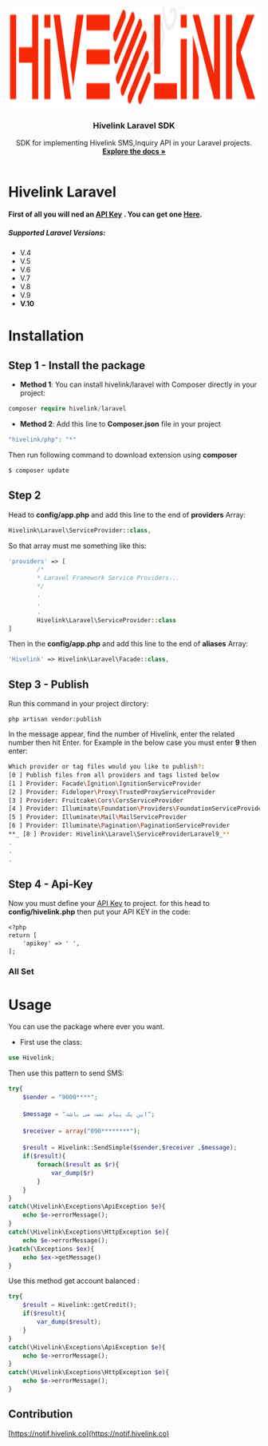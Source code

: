 <!-- PROJECT LOGO -->    
<br />    
<p align="center">    
  <a href="https://github.com/hivelinklib/hivelink-laravel">  
    <img src="logo.png" alt="Logo" height="200" alt="hivelink for laravel">    
  </a>    
    
  <h3 align="center">Hivelink Laravel SDK</h3>    
    
  <p align="center">    
    SDK for implementing Hivelink SMS,Inquiry API in your Laravel projects.    
    <br />    
    <a href="#table-of-contents"><strong>Explore the docs »</strong></a>    
    <br />    
    <br />    

  </p>    
</p>

# Hivelink Laravel

**First of all you will ned an [API Key](http://notif.hivelink.co "API Key") . You can get one [Here](http://notif.hivelink.co/app/auth/login).**

##### Supported Laravel Versions:

- V.4
- V.5
- V.6
- V.7
- V.8
- V.9
- **V.10**

# Installation

## Step 1 - Install the package

- **Method 1**:
  You can install hivelink/laravel with Composer directly in your project:

```php
composer require hivelink/laravel
```

- **Method 2**:
  Add this line to **Composer.json** file in your project

```php
"hivelink/php": "*"
```

Then run following command to download extension using **composer**

```php
$ composer update
```

## Step 2

Head to **config/app.php** and add this line to the end of **providers** Array:

```php
Hivelink\Laravel\ServiceProvider::class,
```

So that array must me something like this:

```php
'providers' => [
		/*
		* Laravel Framework Service Providers...
		*/
		.
		.
		.
		Hivelink\Laravel\ServiceProvider::class
]
```

Then in the **config/app.php** and add this line to the end of **aliases** Array:

```php
'Hivelink' => Hivelink\Laravel\Facade::class,
```

## Step 3 - Publish

Run this command in your project dirctory:

```
php artisan vendor:publish
```

In the message appear, find the number of Hivelink, enter the related number then hit Enter. for Example in the below case you must enter **9** then enter:

```bash
Which provider or tag files would you like to publish?:
[0 ] Publish files from all providers and tags listed below
[1 ] Provider: Facade\Ignition\IgnitionServiceProvider
[2 ] Provider: Fideloper\Proxy\TrustedProxyServiceProvider
[3 ] Provider: Fruitcake\Cors\CorsServiceProvider
[4 ] Provider: Illuminate\Foundation\Providers\FoundationServiceProvider
[5 ] Provider: Illuminate\Mail\MailServiceProvider
[6 ] Provider: Illuminate\Pagination\PaginationServiceProvider
**_ [8 ] Provider: Hivelink\Laravel\ServiceProviderLaravel9_**
.
.
.
```

## Step 4 - Api-Key

Now you must define your [API Key](https://notif.hivelink.co/app/auth/login "API Key") to project. for this head to **config/hivelink.php** then put your API KEY in the code:

```
<?php
return [
    'apikey' => ' ',
];
```

### All Set

# Usage

You can use the package where ever you want.

- First use the class:

```php
use Hivelink;
```

Then use this pattern to send SMS:

```php
try{
    $sender = "9000****";	

    $message = "این یک پیام تست می باشد";

    $receiver = array("090********");

    $result = Hivelink::SendSimple($sender,$receiver ,$message);
    if($result){
        foreach($result as $r){
            var_dump($r)
        }
    }
}
catch(\Hivelink\Exceptions\ApiException $e){
    echo $e->errorMessage();
}
catch(\Hivelink\Exceptions\HttpException $e){
    echo $e->errorMessage();
}catch(\Exceptions $ex){
    echo $ex->getMessage()
}
```

Use this method get account balanced :

```php
try{
    $result = Hivelink::getCredit();
    if($result){
        var_dump($result);
    }
}
catch(\Hivelink\Exceptions\ApiException $e){
    echo $e->errorMessage();
}
catch(\Hivelink\Exceptions\HttpException $e){
    echo $e->errorMessage();
}
```
## Contribution

[https://notif.hivelink.co](https://notif.hivelink.co)
